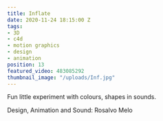 ```yaml
---
title: Inflate
date: 2020-11-24 18:15:00 Z
tags:
- 3D
- c4d
- motion graphics
- design
- animation
position: 13
featured_video: 483085292
thumbnail_image: "/uploads/Inf.jpg"
---
```


Fun little experiment with colours, shapes in sounds.

Design, Animation and Sound: Rosalvo Melo